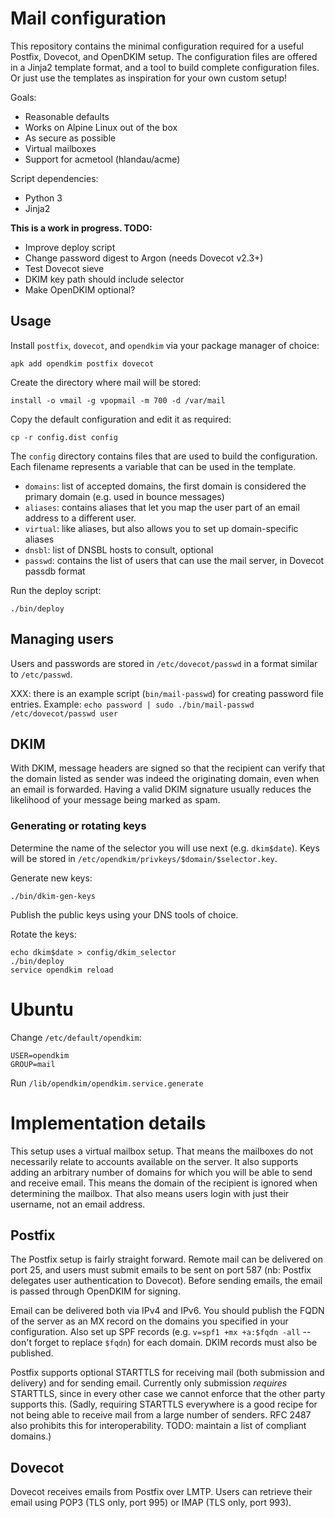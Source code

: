 # Mail configuration

This repository contains the minimal configuration required for a useful
Postfix, Dovecot, and OpenDKIM setup.  The configuration files are offered in
a Jinja2 template format, and a tool to build complete configuration files.
Or just use the templates as inspiration for your own custom setup!

Goals:
- Reasonable defaults
- Works on Alpine Linux out of the box
- As secure as possible
- Virtual mailboxes
- Support for acmetool (hlandau/acme)

Script dependencies:
- Python 3
- Jinja2

**This is a work in progress. TODO:**

- Improve deploy script
- Change password digest to Argon (needs Dovecot v2.3+)
- Test Dovecot sieve
- DKIM key path should include selector
- Make OpenDKIM optional?


## Usage

Install `postfix`, `dovecot`, and `opendkim` via your package manager of choice:

    apk add opendkim postfix dovecot

Create the directory where mail will be stored:

    install -o vmail -g vpopmail -m 700 -d /var/mail

Copy the default configuration and edit it as required:

    cp -r config.dist config

The `config` directory contains files that are used to build the configuration.
Each filename represents a variable that can be used in the template.

* `domains`: list of accepted domains, the first domain is considered the
  primary domain (e.g. used in bounce messages)
* `aliases`: contains aliases that let you map the user part of an email address
  to a different user.
* `virtual`: like aliases, but also allows you to set up domain-specific
  aliases
* `dnsbl`: list of DNSBL hosts to consult, optional
* `passwd`: contains the list of users that can use the mail server, in Dovecot
  passdb format

Run the deploy script:

    ./bin/deploy


## Managing users

Users and passwords are stored in `/etc/dovecot/passwd` in a format similar to
`/etc/passwd`.

XXX: there is an example script (`bin/mail-passwd`) for creating password file
entries.
Example: `echo password | sudo ./bin/mail-passwd /etc/dovecot/passwd user`


## DKIM

With DKIM, message headers are signed so that the recipient can verify that
the domain listed as sender was indeed the originating domain,
even when an email is forwarded.
Having a valid DKIM signature usually reduces the likelihood of your message
being marked as spam.


### Generating or rotating keys

Determine the name of the selector you will use next (e.g. `dkim$date`).
Keys will be stored in `/etc/opendkim/privkeys/$domain/$selector.key`.

Generate new keys:

    ./bin/dkim-gen-keys


Publish the public keys using your DNS tools of choice.

Rotate the keys:

    echo dkim$date > config/dkim_selector
    ./bin/deploy
    service opendkim reload

# Ubuntu

Change `/etc/default/opendkim`:

    USER=opendkim
    GROUP=mail

Run `/lib/opendkim/opendkim.service.generate`


# Implementation details

This setup uses a virtual mailbox setup. That means the mailboxes do not
necessarily relate to accounts available on the server. It also supports adding
an arbitrary number of domains for which you will be able to send and receive
email.
This means the domain of the recipient is ignored when determining the
mailbox.  That also means users login with just their username, not an email
address.


## Postfix

The Postfix setup is fairly straight forward. Remote mail can be delivered on
port 25, and users must submit emails to be sent on port 587 (nb: Postfix
delegates user authentication to Dovecot).
Before sending emails, the email is passed through OpenDKIM for signing.

Email can be delivered both via IPv4 and IPv6.
You should publish the FQDN of the server as an MX record on the domains you
specified in your configuration.
Also set up SPF records (e.g. `v=spf1 +mx +a:$fqdn -all` -- don't forget to
replace `$fqdn`) for each domain.
DKIM records must also be published.

Postfix supports optional STARTTLS for receiving mail (both submission and
delivery) and for sending email. Currently only submission *requires* STARTTLS,
since in every other case we cannot enforce that the other party supports this.
(Sadly, requiring STARTTLS everywhere is a good recipe for not being able to
receive mail from a large number of senders. RFC 2487 also prohibits this for
interoperability.  TODO: maintain a list of compliant domains.)


## Dovecot

Dovecot receives emails from Postfix over LMTP.
Users can retrieve their email using POP3 (TLS only, port 995) or IMAP (TLS
only, port 993).

